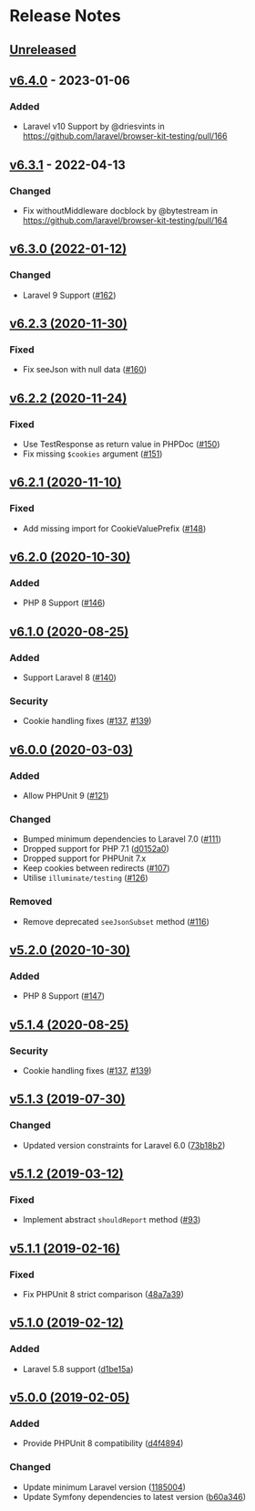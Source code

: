 # Release Notes

## [Unreleased](https://github.com/laravel/browser-kit-testing/compare/v6.4.0...6.x)

## [v6.4.0](https://github.com/laravel/browser-kit-testing/compare/v6.3.1...v6.4.0) - 2023-01-06

### Added

- Laravel v10 Support by @driesvints in https://github.com/laravel/browser-kit-testing/pull/166

## [v6.3.1](https://github.com/laravel/browser-kit-testing/compare/v6.3.0...v6.3.1) - 2022-04-13

### Changed

- Fix withoutMiddleware docblock by @bytestream in https://github.com/laravel/browser-kit-testing/pull/164

## [v6.3.0 (2022-01-12)](https://github.com/laravel/browser-kit-testing/compare/v6.2.3...v6.3.0)

### Changed

- Laravel 9 Support ([#162](https://github.com/laravel/browser-kit-testing/pull/162))

## [v6.2.3 (2020-11-30)](https://github.com/laravel/browser-kit-testing/compare/v6.2.2...v6.2.3)

### Fixed

- Fix seeJson with null data ([#160](https://github.com/laravel/browser-kit-testing/pull/160))

## [v6.2.2 (2020-11-24)](https://github.com/laravel/browser-kit-testing/compare/v6.2.1...v6.2.2)

### Fixed

- Use TestResponse as return value in PHPDoc ([#150](https://github.com/laravel/browser-kit-testing/pull/150))
- Fix missing `$cookies` argument ([#151](https://github.com/laravel/browser-kit-testing/pull/151))

## [v6.2.1 (2020-11-10)](https://github.com/laravel/browser-kit-testing/compare/v6.2.0...v6.2.1)

### Fixed

- Add missing import for CookieValuePrefix ([#148](https://github.com/laravel/browser-kit-testing/pull/148))

## [v6.2.0 (2020-10-30)](https://github.com/laravel/browser-kit-testing/compare/v6.1.0...v6.2.0)

### Added

- PHP 8 Support ([#146](https://github.com/laravel/browser-kit-testing/pull/146))

## [v6.1.0 (2020-08-25)](https://github.com/laravel/browser-kit-testing/compare/v6.0.0...v6.1.0)

### Added

- Support Laravel 8 ([#140](https://github.com/laravel/browser-kit-testing/pull/140))

### Security

- Cookie handling fixes ([#137](https://github.com/laravel/browser-kit-testing/pull/137), [#139](https://github.com/laravel/browser-kit-testing/pull/139))

## [v6.0.0 (2020-03-03)](https://github.com/laravel/browser-kit-testing/compare/v5.1.4...v6.0.0)

### Added

- Allow PHPUnit 9 ([#121](https://github.com/laravel/browser-kit-testing/pull/121))

### Changed

- Bumped minimum dependencies to Laravel 7.0 ([#111](https://github.com/laravel/browser-kit-testing/pull/111))
- Dropped support for PHP 7.1 ([d0152a0](https://github.com/laravel/browser-kit-testing/commit/d0152a091a3ada16b2fa70fab1f7e4e42eb539cf))
- Dropped support for PHPUnit 7.x
- Keep cookies between redirects ([#107](https://github.com/laravel/browser-kit-testing/pull/107))
- Utilise `illuminate/testing` ([#126](https://github.com/laravel/browser-kit-testing/pull/126))

### Removed

- Remove deprecated `seeJsonSubset` method ([#116](https://github.com/laravel/browser-kit-testing/pull/116))

## [v5.2.0 (2020-10-30)](https://github.com/laravel/browser-kit-testing/compare/v5.1.4...v5.2.0)

### Added

- PHP 8 Support ([#147](https://github.com/laravel/browser-kit-testing/pull/147))

## [v5.1.4 (2020-08-25)](https://github.com/laravel/browser-kit-testing/compare/v5.1.3...v5.1.4)

### Security

- Cookie handling fixes ([#137](https://github.com/laravel/browser-kit-testing/pull/137), [#139](https://github.com/laravel/browser-kit-testing/pull/139))

## [v5.1.3 (2019-07-30)](https://github.com/laravel/browser-kit-testing/compare/v5.1.2...v5.1.3)

### Changed

- Updated version constraints for Laravel 6.0 ([73b18b2](https://github.com/laravel/browser-kit-testing/commit/73b18b2835db45b08f80c0a04cb0a74f5f384d95))

## [v5.1.2 (2019-03-12)](https://github.com/laravel/browser-kit-testing/compare/v5.1.1...v5.1.2)

### Fixed

- Implement abstract `shouldReport` method ([#93](https://github.com/laravel/browser-kit-testing/pull/93#issuecomment-468863285))

## [v5.1.1 (2019-02-16)](https://github.com/laravel/browser-kit-testing/compare/v5.1.0...v5.1.1)

### Fixed

- Fix PHPUnit 8 strict comparison ([48a7a39](https://github.com/laravel/browser-kit-testing/commit/48a7a39de5603a604a70b94671a8e89b4bb42b99))

## [v5.1.0 (2019-02-12)](https://github.com/laravel/browser-kit-testing/compare/v5.0.0...v5.1.0)

### Added

- Laravel 5.8 support ([d1be15a](https://github.com/laravel/browser-kit-testing/commit/d1be15aca3d4a1a659533600f5dfcf22a9d85aca))

## [v5.0.0 (2019-02-05)](https://github.com/laravel/browser-kit-testing/compare/v4.2.1...v5.0.0)

### Added

- Provide PHPUnit 8 compatibility ([d4f4894](https://github.com/laravel/browser-kit-testing/commit/d4f48946b29e412f477296ddb63738d0ce59a960))

### Changed

- Update minimum Laravel version ([1185004](https://github.com/laravel/browser-kit-testing/commit/1185004ceed0b841a5cc4367fcb492526a81e68a))
- Update Symfony dependencies to latest version ([b60a346](https://github.com/laravel/browser-kit-testing/commit/b60a346e783163d29a1ccc4f488b40534abb06c4))
